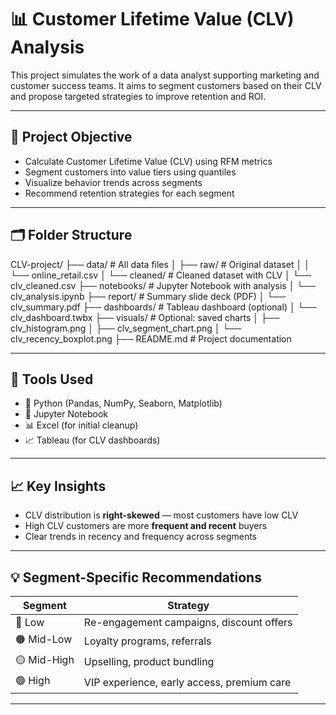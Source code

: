 # 📊 Customer Lifetime Value (CLV) Analysis

This project simulates the work of a data analyst supporting marketing and customer success teams. It aims to segment customers based on their CLV and propose targeted strategies to improve retention and ROI.

---

## 🎯 Project Objective

- Calculate Customer Lifetime Value (CLV) using RFM metrics  
- Segment customers into value tiers using quantiles  
- Visualize behavior trends across segments  
- Recommend retention strategies for each segment

---

## 🗂 Folder Structure

CLV-project/
├── data/                         # All data files
│   ├── raw/                      # Original dataset
│   │   └── online_retail.csv
│   └── cleaned/                  # Cleaned dataset with CLV
│       └── clv_cleaned.csv
├── notebooks/                   # Jupyter Notebook with analysis
│   └── clv_analysis.ipynb
├── report/                      # Summary slide deck (PDF)
│   └── clv_summary.pdf
├── dashboards/                  # Tableau dashboard (optional)
│   └── clv_dashboard.twbx
├── visuals/                     # Optional: saved charts
│   ├── clv_histogram.png
│   ├── clv_segment_chart.png
│   └── clv_recency_boxplot.png
├── README.md                    # Project documentation


---

## 🧰 Tools Used

- 🐍 Python (Pandas, NumPy, Seaborn, Matplotlib)
- 📓 Jupyter Notebook
- 📊 Excel (for initial cleanup)
- 📈 Tableau (for CLV dashboards)

---

## 📈 Key Insights

- CLV distribution is **right-skewed** — most customers have low CLV
- High CLV customers are more **frequent and recent** buyers
- Clear trends in recency and frequency across segments

---

## 💡 Segment-Specific Recommendations

| Segment     | Strategy                                  |
|-------------|--------------------------------------------|
| 🔴 Low      | Re-engagement campaigns, discount offers   |
| 🟠 Mid-Low  | Loyalty programs, referrals                |
| 🟡 Mid-High | Upselling, product bundling               |
| 🟢 High     | VIP experience, early access, premium care |

---

